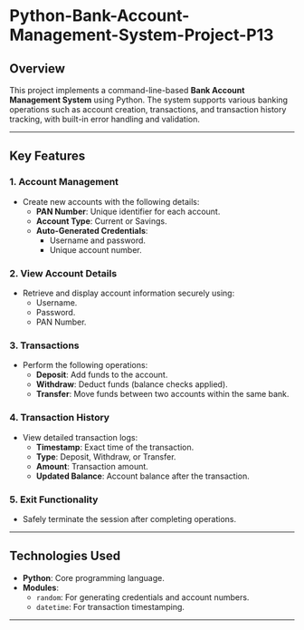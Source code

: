 # Python-Bank-Account-Management-System-Project-P13


## **Overview**  
This project implements a command-line-based **Bank Account Management System** using Python. The system supports various banking operations such as account creation, transactions, and transaction history tracking, with built-in error handling and validation.

---

## **Key Features**  

### **1. Account Management**  
- Create new accounts with the following details:  
  - **PAN Number**: Unique identifier for each account.  
  - **Account Type**: Current or Savings.  
  - **Auto-Generated Credentials**:  
    - Username and password.  
    - Unique account number.  

### **2. View Account Details**  
- Retrieve and display account information securely using:  
  - Username.  
  - Password.  
  - PAN Number.  

### **3. Transactions**  
- Perform the following operations:  
  - **Deposit**: Add funds to the account.  
  - **Withdraw**: Deduct funds (balance checks applied).  
  - **Transfer**: Move funds between two accounts within the same bank.  

### **4. Transaction History**  
- View detailed transaction logs:  
  - **Timestamp**: Exact time of the transaction.  
  - **Type**: Deposit, Withdraw, or Transfer.  
  - **Amount**: Transaction amount.  
  - **Updated Balance**: Account balance after the transaction.  

### **5. Exit Functionality**  
- Safely terminate the session after completing operations.

---

## **Technologies Used**  
- **Python**: Core programming language.  
- **Modules**:  
  - `random`: For generating credentials and account numbers.  
  - `datetime`: For transaction timestamping.

---
